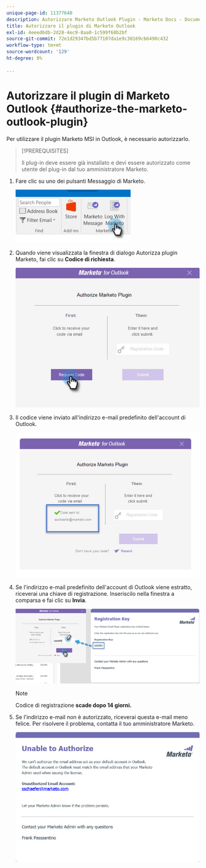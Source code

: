 ```yaml
---
unique-page-id: 11377640
description: Autorizzare Marketo Outlook Plugin - Marketo Docs - Documentazione del prodotto
title: Autorizzare il plugin di Marketo Outlook
exl-id: 4eeed6db-2d28-4ec9-8aa0-1c599f68b2bf
source-git-commit: 72e1d29347bd5b77107da1e9c30169cb6490c432
workflow-type: tm+mt
source-wordcount: '129'
ht-degree: 0%

---
```


# Autorizzare il plugin di Marketo Outlook {#authorize-the-marketo-outlook-plugin}

Per utilizzare il plugin Marketo MSI in Outlook, è necessario autorizzarlo.

>[!PREREQUISITES]
>
>Il plug-in deve essere già installato e devi essere autorizzato come utente del plug-in dal tuo amministratore Marketo.

1. Fare clic su uno dei pulsanti Messaggio di Marketo.

   ![](assets/image2016-8-24-16-3a4-3a28.png)

1. Quando viene visualizzata la finestra di dialogo Autorizza plugin Marketo, fai clic su **Codice di richiesta**.

   ![](assets/image2016-8-24-16-3a6-3a51.png)

1. Il codice viene inviato all&#39;indirizzo e-mail predefinito dell&#39;account di Outlook.

   ![](assets/image2016-8-24-16-3a8-3a36.png)

1. Se l&#39;indirizzo e-mail predefinito dell&#39;account di Outlook viene estratto, riceverai una chiave di registrazione. Inseriscilo nella finestra a comparsa e fai clic su **Invia**.

   ![](assets/image2016-8-24-16-3a12-3a48.png)

   >[!NOTE]
   >
   >Codice di registrazione **scade dopo 14 giorni.**

1. Se l&#39;indirizzo e-mail non è autorizzato, riceverai questa e-mail meno felice. Per risolvere il problema, contatta il tuo amministratore Marketo.

   ![](assets/image2016-8-24-16-3a25-3a27.png)
